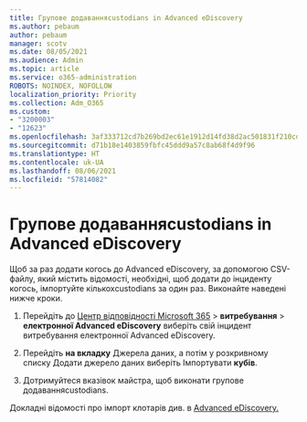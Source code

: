 ```yaml
---
title: Групове додаванняcustodians in Advanced eDiscovery
ms.author: pebaum
author: pebaum
manager: scotv
ms.date: 08/05/2021
ms.audience: Admin
ms.topic: article
ms.service: o365-administration
ROBOTS: NOINDEX, NOFOLLOW
localization_priority: Priority
ms.collection: Adm_O365
ms.custom:
- "3200003"
- "12623"
ms.openlocfilehash: 3af333712cd7b269bd2ec61e1912d14fd38d2ac501831f210cd0ef68f987f560
ms.sourcegitcommit: d71b18e1403859fbfc45ddd9a57c8ab68f4d9f96
ms.translationtype: HT
ms.contentlocale: uk-UA
ms.lasthandoff: 08/06/2021
ms.locfileid: "57814082"
---
```

# <a name="bulk-add-custodians-in-advanced-ediscovery"></a>Групове додаванняcustodians in Advanced eDiscovery

 Щоб за раз додати когось до Advanced eDiscovery, за допомогою CSV-файлу, який містить відомості, необхідні, щоб додати до інциденту когось, імпортуйте кількохcustodians за один раз. Виконайте наведені нижче кроки.

1. Перейдіть до [Центр відповідності Microsoft 365](https://compliance.microsoft.com/)  >  **витребування**  >  **електронної Advanced eDiscovery** виберіть свій інцидент витребування електронної Advanced eDiscovery.

1. Перейдіть **на вкладку** Джерела даних,  а потім у розкривному списку Додати джерело даних виберіть Імпортувати **кубів**.

1. Дотримуйтеся вказівок майстра, щоб виконати групове додаванняcustodians.

Докладні відомості про імпорт клотарів див. в [Advanced eDiscovery.](/microsoft-365/compliance/bulk-add-custodians)

